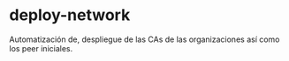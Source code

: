 # deploy-network
Automatización de, despliegue de las CAs de las organizaciones así como los peer iniciales.
